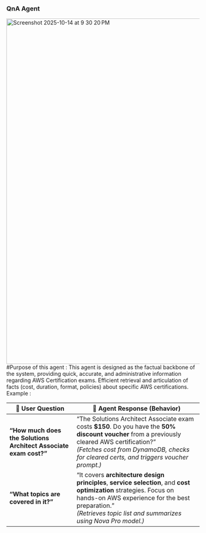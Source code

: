 ### QnA Agent 
<img width="1440" height="900" alt="Screenshot 2025-10-14 at 9 30 20 PM" src="https://github.com/user-attachments/assets/a78fdd7c-7310-428c-ad3d-0b54bc512b78" />
#Purpose of this agent :
This agent is designed as the factual backbone of the system, providing quick, accurate, and administrative information regarding AWS Certification exams. Efficient retrieval and articulation of facts (cost, duration, format, policies) about specific AWS certifications.
Example :

| 💭 **User Question**                                             | 🤖 **Agent Response (Behavior)**                                                                                                                                                                                                           |
| ---------------------------------------------------------------- | ------------------------------------------------------------------------------------------------------------------------------------------------------------------------------------------------------------------------------------------ |
| **“How much does the Solutions Architect Associate exam cost?”** | “The Solutions Architect Associate exam costs **$150**. Do you have the **50% discount voucher** from a previously cleared AWS certification?” <br> *(Fetches cost from DynamoDB, checks for cleared certs, and triggers voucher prompt.)* |
| **“What topics are covered in it?”**                             | “It covers **architecture design principles**, **service selection**, and **cost optimization** strategies. Focus on hands-on AWS experience for the best preparation.” <br> *(Retrieves topic list and summarizes using Nova Pro model.)* |




